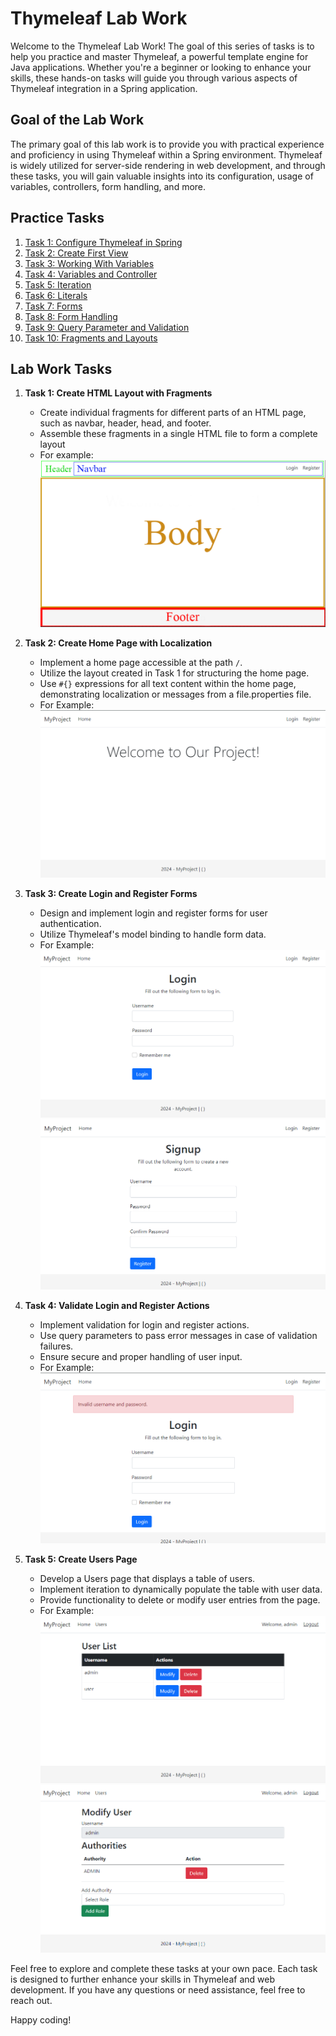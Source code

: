 # Thymeleaf Lab Work

Welcome to the Thymeleaf Lab Work! The goal of this series of tasks is to help you practice and master Thymeleaf, a powerful template engine for Java applications. Whether you're a beginner or looking to enhance your skills, these hands-on tasks will guide you through various aspects of Thymeleaf integration in a Spring application.

## Goal of the Lab Work

The primary goal of this lab work is to provide you with practical experience and proficiency in using Thymeleaf within a Spring environment. Thymeleaf is widely utilized for server-side rendering in web development, and through these tasks, you will gain valuable insights into its configuration, usage of variables, controllers, form handling, and more.

## Practice Tasks <a name="practice-tasks"></a>

1. [Task 1: Configure Thymeleaf in Spring](practice/configure-thymeleaf.md)
2. [Task 2: Create First View](practice/create-first-view.md)
3. [Task 3: Working With Variables](practice/working-with-variables.md)
4. [Task 4: Variables and Controller](practice/variables-and-controller.md)
5. [Task 5: Iteration](practice/iteration.md)
6. [Task 6: Literals](practice/literals.md)
7. [Task 7: Forms](practice/forms.md)
8. [Task 8: Form Handling](practice/form-handling.md)
9. [Task 9: Query Parameter and Validation](practice/validation.md)
10. [Task 10: Fragments and Layouts](practice/fragments-and-layouts.md)


## Lab Work Tasks <a name="lab-work-tasks"></a>

1. **Task 1: Create HTML Layout with Fragments**

    - Create individual fragments for different parts of an HTML page, such as navbar, header, head, and footer.
    - Assemble these fragments in a single HTML file to form a complete layout
    - For example:
    ![layout.png](../../srcs/a-thymeleaf/layout.png)

2. **Task 2: Create Home Page with Localization**

    - Implement a home page accessible at the path `/`.
    - Utilize the layout created in Task 1 for structuring the home page.
    - Use `#{}` expressions for all text content within the home page, demonstrating localization or messages from a file.properties file.
    - For Example:
    ![home-page.png](../../srcs/a-thymeleaf/home-page.png)
3. **Task 3: Create Login and Register Forms**

    - Design and implement login and register forms for user authentication.
    - Utilize Thymeleaf's model binding to handle form data.
    - For Example:
    ![login-page.png](../../srcs/a-thymeleaf/login-page.png)
    ![signup-page.png](../../srcs/a-thymeleaf/signup-page.png)
4. **Task 4: Validate Login and Register Actions**

    - Implement validation for login and register actions.
    - Use query parameters to pass error messages in case of validation failures.
    - Ensure secure and proper handling of user input.
    - For Example:
    ![login-validation.png](../../srcs/a-thymeleaf/login-validation.png)
5. **Task 5: Create Users Page**

    - Develop a Users page that displays a table of users.
    - Implement iteration to dynamically populate the table with user data.
    - Provide functionality to delete or modify user entries from the page.
    - For Example:
    ![users-page.png](../../srcs/a-thymeleaf/users-page.png)
    ![modify-user-page.png](../../srcs/a-thymeleaf/modify-user-page.png)

Feel free to explore and complete these tasks at your own pace. Each task is designed to further enhance your skills in Thymeleaf and web development. If you have any questions or need assistance, feel free to reach out.

Happy coding!
